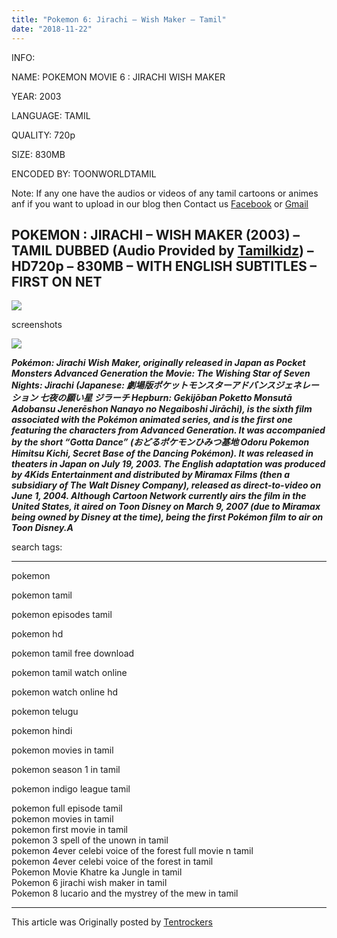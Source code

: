 ```yaml
---
title: "Pokemon 6: Jirachi – Wish Maker – Tamil"
date: "2018-11-22"
---
```


INFO:

NAME: POKEMON MOVIE 6 : JIRACHI WISH MAKER

YEAR: 2003

LANGUAGE: TAMIL

QUALITY: 720p

SIZE: 830MB

ENCODED BY: TOONWORLDTAMIL

Note: If any one have the audios or videos of any tamil cartoons or animes anf if you want to upload in our blog then Contact us [Facebook](https://www.facebook.com/toonworldtamil/) or [Gmail](https://toonworldtamil.com/cdn-cgi/l/email-protection#95e1fafafbe2fae7f9f1e1f4f8fcf9d5f2f8f4fcf9bbf6faf8) 

## POKEMON : JIRACHI – WISH MAKER (2003) – TAMIL DUBBED (Audio Provided by [Tamilkidz](https://tamilkidz.blogspot.com/)) – HD720p – 830MB – WITH ENGLISH SUBTITLES – FIRST ON NET

[![](https://4.bp.blogspot.com/-1MnmkuKOEyI/W_WbpHpl6hI/AAAAAAAAAcM/8NdJdTgXxFowJoXgajLlZ2LpAiz6nrXcgCLcBGAs/s320/M06_Poster.png)](https://4.bp.blogspot.com/-1MnmkuKOEyI/W_WbpHpl6hI/AAAAAAAAAcM/8NdJdTgXxFowJoXgajLlZ2LpAiz6nrXcgCLcBGAs/s1600/M06_Poster.png)

screenshots

[![](https://1.bp.blogspot.com/-b0d66Tcj6l8/W_aZkSuxtkI/AAAAAAAAAcY/-VRe6-XBhjMEfIzafbd2lIpZFRj1QwxYwCLcBGAs/s320/pokemon%2Bmovie%2B6.mp4_splash.jpg)](https://1.bp.blogspot.com/-b0d66Tcj6l8/W_aZkSuxtkI/AAAAAAAAAcY/-VRe6-XBhjMEfIzafbd2lIpZFRj1QwxYwCLcBGAs/s1600/pokemon%2Bmovie%2B6.mp4_splash.jpg)

**_Pokémon: Jirachi Wish Maker, originally released in Japan as Pocket Monsters Advanced Generation the Movie: The Wishing Star of Seven Nights: Jirachi (Japanese: 劇場版ポケットモンスターアドバンスジェネレーション 七夜の願い星 ジラーチ Hepburn: Gekijōban Poketto Monsutā Adobansu Jenerēshon Nanayo no Negaiboshi Jirāchi), is the sixth film associated with the Pokémon animated series, and is the first one featuring the characters from Advanced Generation. It was accompanied by the short “Gotta Dance” (おどるポケモンひみつ基地 Odoru Pokemon Himitsu Kichi, Secret Base of the Dancing Pokémon). It was released in theaters in Japan on July 19, 2003. The English adaptation was produced by 4Kids Entertainment and distributed by Miramax Films (then a subsidiary of The Walt Disney Company), released as direct-to-video on June 1, 2004. Although Cartoon Network currently airs the film in the United States, it aired on Toon Disney on March 9, 2007 (due to Miramax being owned by Disney at the time), being the first Pokémon film to air on Toon Disney.A_**

search tags:

* * *

pokemon

pokemon tamil

pokemon episodes tamil

pokemon hd

pokemon tamil free download

pokemon tamil watch online

pokemon watch online hd

pokemon telugu

pokemon hindi

pokemon movies in tamil

pokemon season 1 in tamil

pokemon indigo league tamil

pokemon full episode tamil  
pokemon movies in tamil  
pokemon first movie in tamil  
pokemon 3 spell of the unown in tamil  
pokemon 4ever celebi voice of the forest full movie n tamil  
pokemon 4ever celebi voice of the forest in tamil  
Pokemon Movie Khatre ka Jungle in tamil  
Pokemon 6 jirachi wish maker in tamil  
Pokemon 8 lucario and the mystrey of the mew in tamil

* * *

This article was Originally posted by [Tentrockers](https://tentrockers.blogspot.com/)
